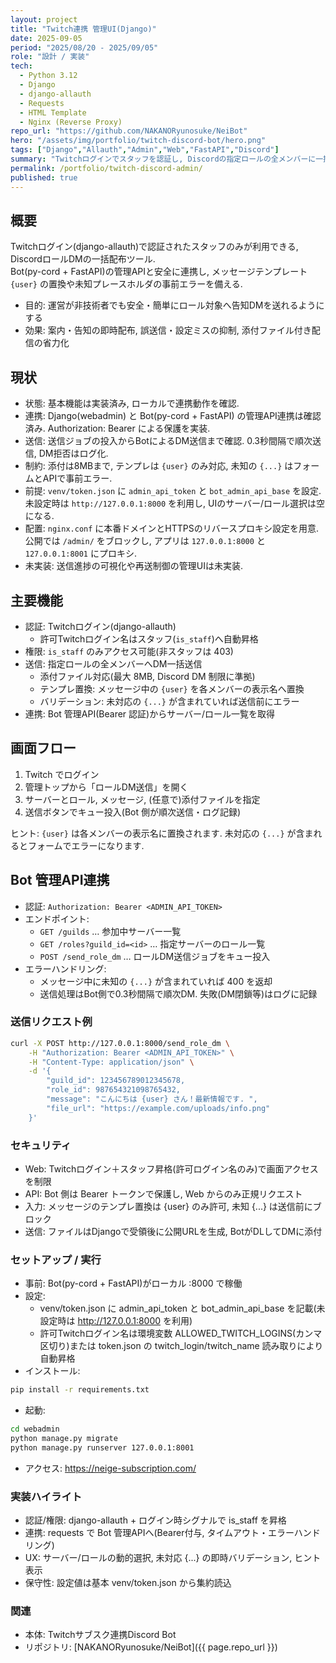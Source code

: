 ```yaml
---
layout: project
title: "Twitch連携 管理UI(Django)"
date: 2025-09-05
period: "2025/08/20 - 2025/09/05"
role: "設計 / 実装"
tech:
  - Python 3.12
  - Django
  - django-allauth
  - Requests
  - HTML Template
  - Nginx (Reverse Proxy)
repo_url: "https://github.com/NAKANORyunosuke/NeiBot"
hero: "/assets/img/portfolio/twitch-discord-bot/hero.png"
tags: ["Django","Allauth","Admin","Web","FastAPI","Discord"]
summary: "Twitchログインでスタッフを認証し, Discordの指定ロールの全メンバーに一括DMを送る管理UI. ファイル添付, テンプレ置換, 事前バリデーション, Bot管理API連携を実装. "
permalink: /portfolio/twitch-discord-admin/
published: true
---
```


## 概要
Twitchログイン(django-allauth)で認証されたスタッフのみが利用できる, DiscordロールDMの一括配布ツール.   
Bot(py-cord + FastAPI)の管理APIと安全に連携し, メッセージテンプレート `{user}` の置換や未知プレースホルダの事前エラーを備える. 

- 目的: 運営が非技術者でも安全・簡単にロール対象へ告知DMを送れるようにする
- 効果: 案内・告知の即時配布, 誤送信・設定ミスの抑制, 添付ファイル付き配信の省力化

## 現状
- 状態: 基本機能は実装済み, ローカルで連携動作を確認.
- 連携: Django(webadmin) と Bot(py-cord + FastAPI) の管理API連携は確認済み. Authorization: Bearer による保護を実装.
- 送信: 送信ジョブの投入からBotによるDM送信まで確認. 0.3秒間隔で順次送信, DM拒否はログ化.
- 制約: 添付は8MBまで, テンプレは `{user}` のみ対応, 未知の `{...}` はフォームとAPIで事前エラー.
- 前提: `venv/token.json` に `admin_api_token` と `bot_admin_api_base` を設定. 未設定時は `http://127.0.0.1:8000` を利用し, UIのサーバー/ロール選択は空になる.
- 配置: `nginx.conf` に本番ドメインとHTTPSのリバースプロキシ設定を用意. 公開では `/admin/` をブロックし, アプリは `127.0.0.1:8000` と `127.0.0.1:8001` にプロキシ.
- 未実装: 送信進捗の可視化や再送制御の管理UIは未実装.

## 主要機能
- 認証: Twitchログイン(django-allauth)
    - 許可Twitchログイン名はスタッフ(`is_staff`)へ自動昇格
- 権限: `is_staff` のみアクセス可能(非スタッフは 403)
- 送信: 指定ロールの全メンバーへDM一括送信
    - 添付ファイル対応(最大 8MB, Discord DM 制限に準拠)
    - テンプレ置換: メッセージ中の `{user}` を各メンバーの表示名へ置換
    - バリデーション: 未対応の `{...}` が含まれていれば送信前にエラー
- 連携: Bot 管理API(Bearer 認証)からサーバー/ロール一覧を取得

## 画面フロー
1) Twitch でログイン  
2) 管理トップから「ロールDM送信」を開く  
3) サーバーとロール, メッセージ, (任意で)添付ファイルを指定  
4) 送信ボタンでキュー投入(Bot 側が順次送信・ログ記録)

ヒント: `{user}` は各メンバーの表示名に置換されます. 未対応の `{...}` が含まれるとフォームでエラーになります. 

## Bot 管理API連携
- 認証: `Authorization: Bearer <ADMIN_API_TOKEN>`
- エンドポイント:
    - `GET /guilds` … 参加中サーバー一覧
    - `GET /roles?guild_id=<id>` … 指定サーバーのロール一覧
    - `POST /send_role_dm` … ロールDM送信ジョブをキュー投入
- エラーハンドリング:
    - メッセージ中に未知の `{...}` が含まれていれば 400 を返却
    - 送信処理はBot側で0.3秒間隔で順次DM. 失敗(DM閉鎖等)はログに記録

### 送信リクエスト例
```bash
curl -X POST http://127.0.0.1:8000/send_role_dm \
    -H "Authorization: Bearer <ADMIN_API_TOKEN>" \
    -H "Content-Type: application/json" \
    -d '{
        "guild_id": 123456789012345678,
        "role_id": 987654321098765432,
        "message": "こんにちは {user} さん！最新情報です. ",
        "file_url": "https://example.com/uploads/info.png"
    }'
```

### セキュリティ
- Web: Twitchログイン＋スタッフ昇格(許可ログイン名のみ)で画面アクセスを制限
- API: Bot 側は Bearer トークンで保護し, Web からのみ正規リクエスト
- 入力: メッセージのテンプレ置換は {user} のみ許可, 未知 {...} は送信前にブロック
- 送信: ファイルはDjangoで受領後に公開URLを生成, BotがDLしてDMに添付

### セットアップ / 実行
- 事前: Bot(py-cord + FastAPI)がローカル :8000 で稼働
- 設定:
    - venv/token.json に admin_api_token と bot_admin_api_base を記載(未設定時は http://127.0.0.1:8000 を利用)
    - 許可Twitchログイン名は環境変数 ALLOWED_TWITCH_LOGINS(カンマ区切り)または token.json の twitch_login/twitch_name 読み取りにより自動昇格
- インストール:
```bash
pip install -r requirements.txt
```
- 起動:
```bash
cd webadmin
python manage.py migrate
python manage.py runserver 127.0.0.1:8001
```
- アクセス: <a href="https://neige-subscription.com/">https://neige-subscription.com/</a>

### 実装ハイライト

- 認証/権限: django-allauth + ログイン時シグナルで is_staff を昇格
- 連携: requests で Bot 管理APIへ(Bearer付与, タイムアウト・エラーハンドリング)
- UX: サーバー/ロールの動的選択, 未対応 {...} の即時バリデーション, ヒント表示
- 保守性: 設定値は基本 venv/token.json から集約読込

### 関連
- 本体: Twitchサブスク連携Discord Bot
- リポジトリ: [NAKANORyunosuke/NeiBot]({{ page.repo_url }})